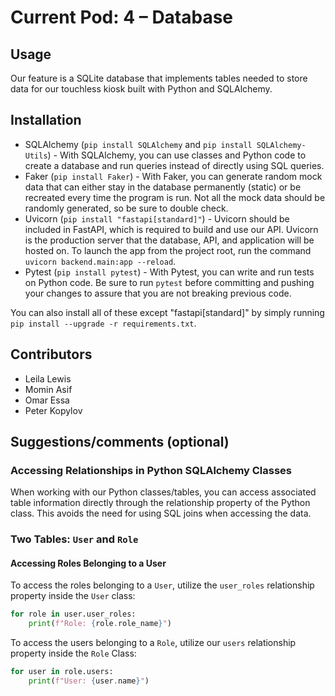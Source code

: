 # Current Pod: 4 – Database

## Usage

Our feature is a SQLite database that implements tables needed to store data for our touchless kiosk built with Python and SQLAlchemy.

## Installation

* SQLAlchemy (`pip install SQLAlchemy` and `pip install SQLAlchemy-Utils`) - With SQLAlchemy, you can use classes and Python code to create a database and run queries instead of directly using SQL queries.
* Faker (`pip install Faker`) - With Faker, you can generate random mock data that can either stay in the database permanently (static) or be recreated every time the program is run. Not all the mock data should be randomly generated, so be sure to double check.
* Uvicorn (`pip install "fastapi[standard]"`) - Uvicorn should be included in FastAPI, which is required to build and use our API. Uvicorn is the production server that the database, API, and application will be hosted on. To launch the app from the project root, run the command `uvicorn backend.main:app --reload`.
* Pytest (`pip install pytest`) - With Pytest, you can write and run tests on Python code. Be sure to run `pytest` before committing and pushing your changes to assure that you are not breaking previous code.

You can also install all of these except "fastapi[standard]" by simply running `pip install --upgrade -r requirements.txt`.


## Contributors

* Leila Lewis
* Momin Asif
* Omar Essa
* Peter Kopylov

## Suggestions/comments (optional)

### Accessing Relationships in Python SQLAlchemy Classes

When working with our Python classes/tables, you can access associated table information directly through the relationship property of the Python class. This avoids the need for using SQL joins when accessing the data.

### Two Tables: `User` and `Role`

#### Accessing Roles Belonging to a User

To access the roles belonging to a `User`, utilize the `user_roles` relationship property inside the `User` class:

```python
for role in user.user_roles:
    print(f"Role: {role.role_name}")
```

To access the users belonging to a `Role`, utilize our `users` relationship property inside the `Role` Class:

```python
for user in role.users:
    print(f"User: {user.name}")
```